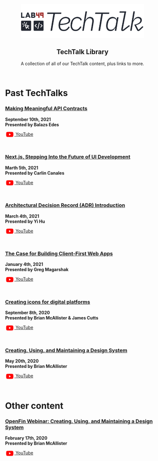 <p align=center>
  <img src=".github/tech-talk-logo.png" width="400" />
</p>

<h2 align=center>TechTalk Library</h2>
<p align=center>A collection of all of our TechTalk content, plus links to more.</p>

<br />

# Past TechTalks

### [Making Meaningful API Contracts](https://github.com/lab49/tech-talk-making-meaningful-api-contracts)

**September 10th, 2021**  
**Presented by Balazs Edes**

[<img src=".github/youtube.png" width="30" valign="middle"> YouTube](https://youtu.be/YDh2Wn0Eeek)

<br />

### [Next.js, Stepping Into the Future of UI Development](https://github.com/lab49/tech-talk-nextjs-future-of-ui-development)

**Marth 5th, 2021**  
**Presented by Carlin Canales**

[<img src=".github/youtube.png" width="30" valign="middle"> YouTube](https://youtu.be/F2JifPQVdkw)

<br />

### [Architectural Decision Record (ADR) Introduction](https://github.com/lab49/tech-talk-adr-introduction)

**March 4th, 2021**  
**Presented by Yi Hu**

[<img src=".github/youtube.png" width="30" valign="middle"> YouTube](https://youtu.be/t3JdHmUmXTY)

<br />

### [The Case for Building Client-First Web Apps](https://github.com/lab49/tech-talk-case-for-client-first-apps)

**January 4th, 2021**  
**Presented by Greg Magarshak**

[<img src=".github/youtube.png" width="30" valign="middle"> YouTube](https://youtu.be/yKPKuH6YCTc)

<br />

### [Creating icons for digital platforms](https://github.com/lab49/tech-talk-creating-icons-for-digital-platforms)

**September 8th, 2020**  
**Presented by Brian McAllister & James Cutts**

[<img src=".github/youtube.png" width="30" valign="middle"> YouTube](https://youtu.be/nRzPi7Vh_qI)

<br />

### [Creating, Using, and Maintaining a Design System](https://github.com/lab49/tech-talk-design-systems)

**May 20th, 2020**  
**Presented by Brian McAllister**

[<img src=".github/youtube.png" width="30" valign="middle"> YouTube](https://youtu.be/F2JifPQVdkw)

<br />

# Other content

### [OpenFin Webinar: Creating, Using, and Maintaining a Design System](https://github.com/lab49/openfin-webinar-creating-using-maintaining-design-systems)

**February 17th, 2020**  
**Presented by Brian McAllister**

[<img src=".github/youtube.png" width="30" valign="middle"> YouTube](https://www.youtube.com/watch?v=gQ8_PU_iGOU&t=1s)
